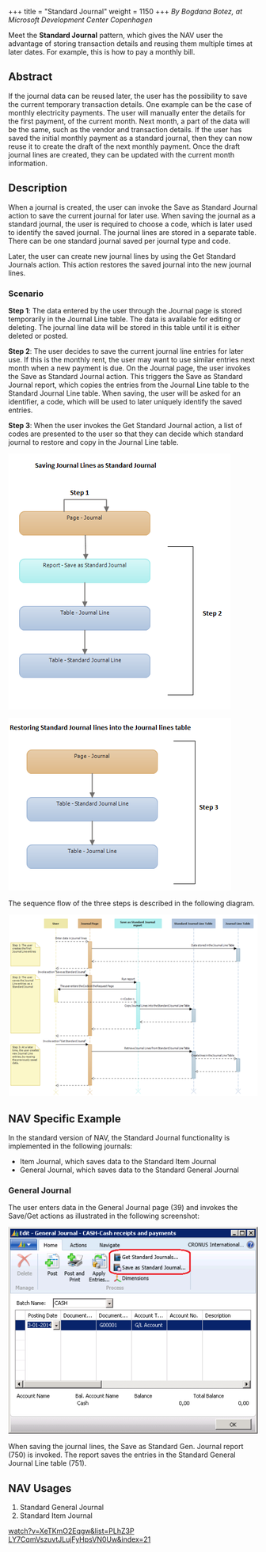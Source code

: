 +++
title = "Standard Journal"
weight = 1150
+++
_By Bogdana Botez, at Microsoft Development Center Copenhagen_

Meet the **Standard Journal** pattern, which gives the NAV user the advantage of storing transaction details and reusing them multiple times at later dates. For example, this is how to pay a monthly bill.

## Abstract

If the journal data can be reused later, the user has the possibility to save the current temporary transaction details. One example can be the case of monthly electricity payments. The user will manually enter the details for the first payment, of the current month. Next month, a part of the data will be the same, such as the vendor and transaction details. If the user has saved the initial monthly payment as a standard journal, then they can now reuse it to create the draft of the next monthly payment. Once the draft journal lines are created, they can be updated with the current month information.

## Description

When a journal is created, the user can invoke the Save as Standard Journal action to save the current journal for later use. When saving the journal as a standard journal, the user is required to choose a code, which is later used to identify the saved journal. The journal lines are stored in a separate table. There can be one standard journal saved per journal type and code.

Later, the user can create new journal lines by using the Get Standard Journals action. This action restores the saved journal into the new journal lines.

### Scenario

**Step 1**: The data entered by the user through the Journal page is stored temporarily in the Journal Line table. The data is available for editing or deleting. The journal line data will be stored in this table until it is either deleted or posted.

**Step 2**: The user decides to save the current journal line entries for later use. If this is the monthly rent, the user may want to use similar entries next month when a new payment is due. On the Journal page, the user invokes the Save as Standard Journal action. This triggers the Save as Standard Journal report, which copies the entries from the Journal Line table to the Standard Journal Line table. When saving, the user will be asked for an identifier, a code, which will be used to later uniquely identify the saved entries.

**Step 3**: When the user invokes the Get Standard Journal action, a list of codes are presented to the user so that they can decide which standard journal to restore and copy in the Journal Line table.

[][anchor0][![ ][image0]][anchor1] 

[![ ][image1]][anchor2][][anchor3]

The sequence flow of the three steps is described in the following diagram.

[![ ][image2]][anchor4][][anchor5][][anchor6]

## NAV Specific Example

In the standard version of NAV, the Standard Journal functionality is implemented in the following journals:

* Item Journal, which saves data to the Standard Item Journal
* General Journal, which saves data to the Standard General Journal

### General Journal

The user enters data in the General Journal page (39) and invokes the Save/Get actions as illustrated in the following screenshot:

[][anchor7][![ ][image3]][anchor8] 

When saving the journal lines, the Save as Standard Gen. Journal report (750) is invoked. The report saves the entries in the Standard General Journal Line table (751).

## NAV Usages

1. Standard General Journal
2. Standard Item Journal

[watch?v=XeTKmO2Eqgw&list=PLhZ3P LY7CqmVszuvtJLujFyHpsVN0Uw&index=21][anchor9]



[anchor0]: 3201.NAVPatternStdJournal1.png
[anchor1]: 0820.Standard-Document-Pattern-1.png
[anchor2]: 0143.Standard-Document-Pattern-2.png
[anchor3]: 6521.NAVPatternStdJournal2.png
[anchor4]: 5327.Standard-Document-Pattern-3.png
[anchor5]: 3618.Standard-Document-Pattern-3.png
[anchor6]: 1104.NAVPatternStdJournal3.png
[anchor7]: 8585.NAVPatternStdJournal3.jpg
[anchor8]: 0456.Standard-Journal.png
[anchor9]: https://www.youtube.com/watch?v=XeTKmO2Eqgw&list=PLhZ3P-LY7CqmVszuvtJLujFyHpsVN0U_w&index=21


[image0]: 0820.Standard-Document-Pattern-1.png
[image1]: 0143.Standard-Document-Pattern-2.png
[image2]: 5327.Standard-Document-Pattern-3.png
[image3]: 0456.Standard-Journal.png
